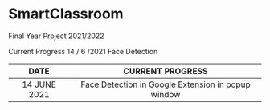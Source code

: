 # SmartClassroom
Final Year Project 2021/2022

Current Progress 14 / 6 /2021
Face Detection

| DATE | CURRENT PROGRESS |
| :---: | :---: |
| 14 JUNE 2021 | Face Detection in Google Extension in popup window |
